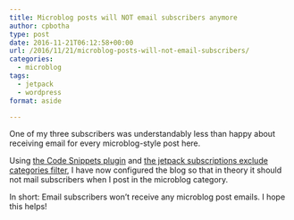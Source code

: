```yaml
---
title: Microblog posts will NOT email subscribers anymore
author: cpbotha
type: post
date: 2016-11-21T06:12:58+00:00
url: /2016/11/21/microblog-posts-will-not-email-subscribers/
categories:
  - microblog
tags:
  - jetpack
  - wordpress
format: aside

---
```

One of my three subscribers was understandably less than happy about receiving email for every microblog-style post here.

Using [the Code Snippets plugin][1] and [the jetpack subscriptions exclude categories filter][2], I have now configured the blog so that in theory it should not mail subscribers when I post in the microblog category.

In short: Email subscribers won’t receive any microblog post emails. I hope this helps!

 [1]: https://wordpress.org/plugins/code-snippets/
 [2]: https://jetpack.com/support/subscriptions/
